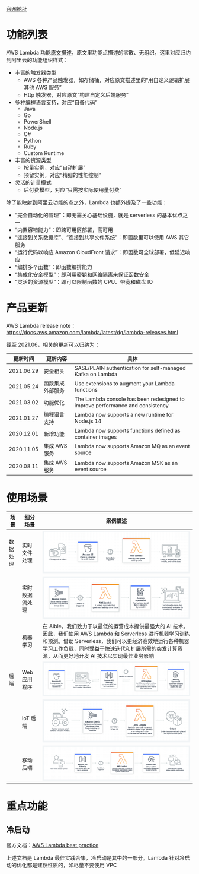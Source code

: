[官网地址](https://aws.amazon.com/lambda)

# 功能列表

AWS Lambda 功能[原文描述](https://aws.amazon.com/cn/lambda/features/)，原文里功能点描述的零散、无组织，这里对应归约到阿里云的功能组织样式：

* 丰富的触发器类型
	* AWS 各种产品触发器，如存储桶，对应原文描述里的“用自定义逻辑扩展其他 AWS 服务”
	* Http 触发器，对应原文“构建自定义后端服务”
* 多种编程语言支持，对应“自备代码”
	* Java
	* Go
	* PowerShell
	* Node.js
	* C#
	* Python
	* Ruby
	* Custom Runtime
* 丰富的资源类型
	* 按量实例，对应“自动扩展”
	* 预留实例，对应“精细的性能控制”
* 灵活的计量模式
	* 后付费模型，对应“只需按实际使用量付费”

除了能映射到阿里云功能的点之外，Lambda 也额外提及了一些功能：

* “完全自动化的管理”：即无需关心基础设施，就是 serverless 的基本优点之一
* “内置容错能力”：即跨可用区部署，高可用
* “连接到关系数据库”、“连接到共享文件系统”：即函数里可以使用 AWS 其它服务
* “运行代码以响应 Amazon CloudFront 请求”：即函数可全球部署，低延迟响应
* “编排多个函数”：即函数编排能力
* “集成化安全模型”：即利用密钥和网络隔离来保证函数安全
* “灵活的资源模型”：即可以限制函数的 CPU、带宽和磁盘 IO

# 产品更新

AWS Lambda release note：https://docs.aws.amazon.com/lambda/latest/dg/lambda-releases.html

截至 2021.06，相关的更新可以归纳为：

| 更新时间 | 更新内容 | 具体 |
|---------|--------|-----|
| 2021.06.29 | 安全相关 | SASL/PLAIN authentication for self-managed Kafka on Lambda |
| 2021.05.24 | 函数集成外部服务 | Use extensions to augment your Lambda functions |
| 2021.03.02 | 功能优化 | The Lambda console has been redesigned to improve performance and consistency |
| 2021.01.27 | 编程语言支持 | Lambda now supports a new runtime for Node.js 14 |
| 2020.12.01 | 新增功能 | Lambda now supports functions defined as container images |
| 2020.11.05 | 集成 AWS 服务 | Lambda now supports Amazon MQ as an event source |
| 2020.08.11 | 集成 AWS 服务 | Lambda now supports Amazon MSK as an event source |

# 使用场景

| 场景 | 细分场景 | 案例描述 |
|-----|---------|--------|
| 数据处理 | 实时文件处理 | ![user-case1](./user-case1.png) |
| | 实时数据流处理 | ![user-case2](./user-case2.png) |
| | 机器学习 | 在 Aible，我们致力于以最低的运营成本提供最强大的 AI 技术。因此，我们使用 AWS Lambda 和 Serverless 进行机器学习训练和预测。借助 Serverless，我们可以更经济高效地运行各种机器学习工作负载，同时受益于快速迭代和扩展所需的突发计算资源，从而更好地开发 AI 技术以实现最佳业务影响 |
| 后端 | Web 应用程序 | ![user-case4](./user-case4.png) |
| | IoT 后端 | ![user-case5](./user-case5.png) |
| | 移动后端 | ![user-case6](./user-case6.png) |

# 重点功能

## 冷启动

官方文档：[AWS Lambda best practice](https://d1.awsstatic.com/whitepapers/serverless-architectures-with-aws-lambda.pdf)

上述文档是 Lambda 最佳实践合集，冷启动是其中的一部分。Lambda 针对冷启动的优化都是建议性质的，如尽量不要使用 VPC